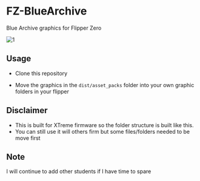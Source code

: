 # FZ-BlueArchive

Blue Archive graphics for Flipper Zero

![1](https://github.com/Gusb3ll/FZ-BlueArchive/assets/77166960/967e158b-c4d5-42cb-abc2-14f6d2bc4054)

## Usage

- Clone this repository

- Move the graphics in the `dist/asset_packs` folder into your own graphic folders in your flipper

## Disclaimer

- This is built for XTreme firmware so the folder structure is built like this.
- You can still use it will others firm but some files/folders needed to be move first

## Note

I will continue to add other students if I have time to spare
